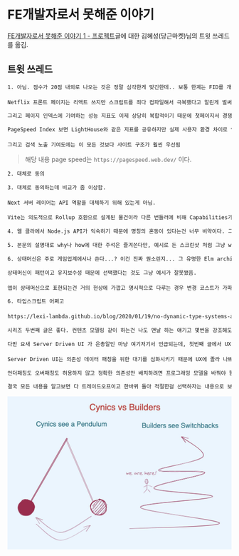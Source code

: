 # FE개발자로서 못해준 이야기

[FE개발자로서 못해준 이야기 1 - 프로젝트](https://partnerjun.tistory.com/82)글에 대한 김혜성(당근마켓)님의 트윗 쓰레드를 옮김.

## 트윗 쓰레드

```txt
1. 아님. 점수가 20점 내외로 나오는 것은 정말 심각한게 맞긴한데.. 보통 한계는 FID를 개선 못한것에서 옴 (Lighthouse 지표 중 가장 계수가 큼)

Netflix 프론트 페이지는 리액트 쓰지만 스크립트를 죄다 컴파일해서 극복했다고 알린게 벌써 7년전 얘기임.
```

```txt
그리고 페이지 인덱스에 기여하는 성능 지표도 이제 상당히 복합적이기 때문에 첫페이지서 경쟁하는데 프레임워크 하나로 사이트 망하네 뭐네 얘기하기 어려움. LightHouse 하나가 실제 사이트 성능을 대변하지 않음
```

```txt
PageSpeed Index 보면 LightHouse와 같은 지표를 공유하지만 실제 사용자 환경 차이로 인해서 로컬에서 돌리는 것과 상당한 차이를 보여줌. 심지어 이제 이거 말고 Web Vitals 같은 기타 신호가 더 들어감.

그리고 검색 노출 기여도에는 이 모든 것보다 사이트 구조가 훨씬 우선됨
```

> 해당 내용 page speed는 `https://pagespeed.web.dev/` 이다.

```txt
2. 대체로 동의
```

```txt
3. 대체로 동의하는데 비교가 좀 이상함.

Next 서버 레이어는 API 역할을 대체하기 위해 있는게 아님.

Vite는 의도적으로 Rollup 호환으로 설계된 물건이라 다른 번들러에 비해 Capabilities가 떨어지지 않음. 글에 언급된건 전부 번들러 외부의 커스터마이징 영역
```

```txt
4. 웹 클라에서 Node.js API가 익숙하기 때문에 명칭의 혼동이 있다는건 너무 비약이다. 그렇다고 하더라도 네임스페이싱이라는 도구를 활용한다.
```

```txt
5. 본문의 설명대로 why나 how에 대한 주석은 즐겨쓴다만, 예시로 든 스크린샷 처럼 그냥 what에 대한 기계적인 주석은 솔직히 없는게 낫다
```

```txt
6. 상태머신은 주로 게임업계에서나 쓴다...? 이건 진짜 뭔소린지... 그 유명한 Elm architecture를 요약하면 당신의 웹 프론트엔드 애플리케이션은 그냥 상태머신이다.
```

```txt
상태머신이 패턴이고 유지보수성 때문에 선택했다는 것도 그냥 예시가 잘못됐음.

앱이 상태머신으로 표현되는건 거의 현상에 가깝고 명시적으로 다루는 경우 변경 코스트가 가파른건 굉장히 잘 알려져 있음
```

```txt
6. 타입스크립트 어쩌고

https://lexi-lambda.github.io/blog/2020/01/19/no-dynamic-type-systems-are-not-inherently-more-open/
```

```txt
시리즈 두번째 글은 좋다. 컨텐츠 모델링 같이 하는건 나도 맨날 하는 얘기고 몇번을 강조해도 모자르지 않다. (그만큼 잘 안된다) 실제 변경 시 재사용성에 기여도를 분석해본다면 코드 아키텍쳐 따위보다 훨씬 높게 과반수 이상을 차지할 것이다. 이건 내기해도 좋음
```

```txt
다만 요새 Server Driven UI 가 은총알인 마냥 여기저기서 언급되는데, 첫번째 글에서 UX 다룬거 치고 이 패턴 때문에 UX 악화되는건 언급이 안된다.

Server Driven UI는 의존성 데이터 패칭을 위한 대기를 심화시키기 때문에 UX에 졸라 나쁘다. 데이터 의존성을 전부 정적으로 가져올 수 있어야함
```

```txt
언더패칭도 오버패칭도 허용하지 않고 정확한 의존성만 배치하려면 프로그래밍 모델을 바꿔야 함. 결코 쉬운게 아님. 앞글에 나온 복잡성 어쩌고를 다 떠안아야 할까말까 한 일이기 때문에 논지와 내용이 좀 모순되어 보임
```

```txt
결국 모든 내용을 알고보면 다 트레이드오프이고 한바퀴 돌아 적절한걸 선택하자는 내용으로 보인다. 하지만 어떤 엔지니어들은 한계를 인정하지 않고 부딪혀서 확장하기에 진화한다.
```

![Cynics verses Builders Image](2022-06-28-21-26-18.png)